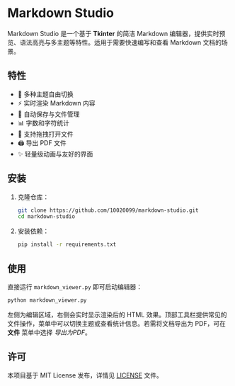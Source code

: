 # Markdown Studio

Markdown Studio 是一个基于 **Tkinter** 的简洁 Markdown 编辑器，提供实时预览、语法高亮与多主题等特性。适用于需要快速编写和查看 Markdown 文档的场景。

## 特性

- 🎨 多种主题自由切换
- ⚡ 实时渲染 Markdown 内容
- 📝 自动保存与文件管理
- 📊 字数和字符统计
- 💾 支持拖拽打开文件
- 🖨️ 导出 PDF 文件
- ✨ 轻量级动画与友好的界面

## 安装

1. 克隆仓库：
   ```bash
   git clone https://github.com/10020099/markdown-studio.git
   cd markdown-studio
   ```
2. 安装依赖：
   ```bash
   pip install -r requirements.txt
   ```

## 使用

直接运行 `markdown_viewer.py` 即可启动编辑器：

```bash
python markdown_viewer.py
```

左侧为编辑区域，右侧会实时显示渲染后的 HTML 效果。顶部工具栏提供常见的文件操作，菜单中可以切换主题或查看统计信息。若需将文档导出为 PDF，可在 **文件** 菜单中选择 *导出为PDF*。

## 许可

本项目基于 MIT License 发布，详情见 [LICENSE](LICENSE) 文件。
